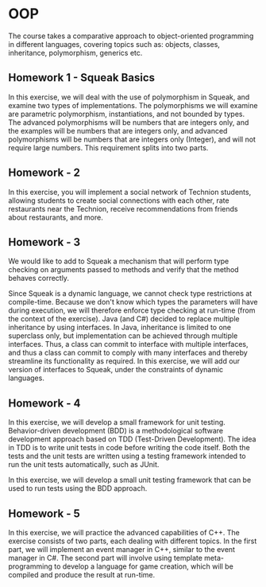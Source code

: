 # OOP
The course takes a comparative approach to object-oriented programming in different languages, covering topics such as: objects, classes, inheritance, polymorphism, generics etc.

## Homework 1 - Squeak Basics
In this exercise, we will deal with the use of polymorphism in Squeak, and examine two types of implementations. The polymorphisms we will examine are parametric polymorphism, instantiations, and not bounded by types.
The advanced polymorphisms will be numbers that are integers only, and the examples will be numbers that are integers only, and advanced polymorphisms will be numbers that are integers only (Integer), and will not require large numbers. This requirement splits into two parts.

## Homework - 2
In this exercise, you will implement a social network of Technion students, allowing students to create social connections with each other, rate restaurants near the Technion, receive recommendations from friends about restaurants, and more.

## Homework - 3
We would like to add to Squeak a mechanism that will perform type checking on arguments passed to methods and verify that the method behaves correctly.

Since Squeak is a dynamic language, we cannot check type restrictions at compile-time. Because we don't know which types the parameters will have during execution, we will therefore enforce type checking at run-time (from the context of the exercise).
Java (and C#) decided to replace multiple inheritance by using interfaces. In Java, inheritance is limited to one superclass only, but implementation can be achieved through multiple interfaces. Thus, a class can commit to interface with multiple interfaces, and thus a class can commit to comply with many interfaces and thereby streamline its functionality as required.
In this exercise, we will add our version of interfaces to Squeak, under the constraints of dynamic languages.

## Homework - 4
In this exercise, we will develop a small framework for unit testing. Behavior-driven development (BDD) is a methodological software development approach based on TDD (Test-Driven Development). The idea in TDD is to write unit tests in code before writing the code itself. Both the tests and the unit tests are written using a testing framework intended to run the unit tests automatically, such as JUnit.

In this exercise, we will develop a small unit testing framework that can be used to run tests using the BDD approach.

## Homework - 5
In this exercise, we will practice the advanced capabilities of C++. The exercise consists of two parts, each dealing with different topics. In the first part, we will implement an event manager in C++, similar to the event manager in C#. The second part will involve using template meta-programming to develop a language for game creation, which will be compiled and produce the result at run-time.
